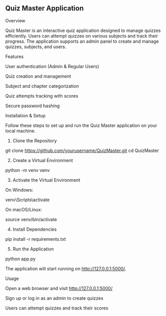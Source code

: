 ## Quiz Master Application


Overview

Quiz Master is an interactive quiz application designed to manage quizzes efficiently. Users can attempt quizzes on various subjects and track their progress. The application supports an admin panel to create and manage quizzes, subjects, and users.

Features

User authentication (Admin & Regular Users)

Quiz creation and management

Subject and chapter categorization

Quiz attempts tracking with scores

Secure password hashing

Installation & Setup

Follow these steps to set up and run the Quiz Master application on your local machine.

1. Clone the Repository

git clone https://github.com/yourusername/QuizMaster.git
cd QuizMaster

2. Create a Virtual Environment

python -m venv venv

3. Activate the Virtual Environment

On Windows:

venv\Scripts\activate

On macOS/Linux:

source venv/bin/activate

4. Install Dependencies

pip install -r requirements.txt



5. Run the Application

python app.py

The application will start running on http://127.0.0.1:5000/.

Usage

Open a web browser and visit http://127.0.0.1:5000/

Sign up or log in as an admin to create quizzes

Users can attempt quizzes and track their scores